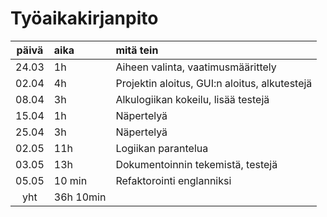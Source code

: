 # Työaikakirjanpito

| päivä | aika | mitä tein  |
| :----:|:-----| :-----|
| 24.03 | 1h   | Aiheen valinta, vaatimusmäärittely |
| 02.04 | 4h   | Projektin aloitus, GUI:n aloitus, alkutestejä |
| 08.04 | 3h   | Alkulogiikan kokeilu, lisää testejä |
| 15.04 | 1h   | Näpertelyä |
| 25.04 | 3h   | Näpertelyä |
| 02.05 | 11h   | Logiikan parantelua|
| 03.05 | 13h   | Dokumentoinnin tekemistä, testejä |
| 05.05 | 10 min   | Refaktorointi englanniksi |
| yht | 36h 10min  |  |

